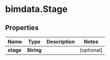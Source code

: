 # bimdata.Stage

## Properties
Name | Type | Description | Notes
------------ | ------------- | ------------- | -------------
**stage** | **String** |  | [optional] 


